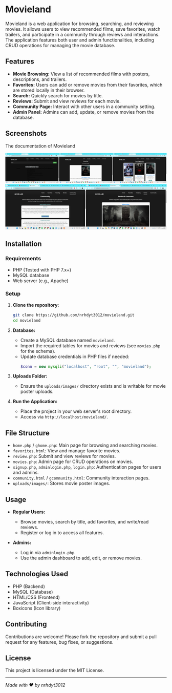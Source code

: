 # Movieland

Movieland is a web application for browsing, searching, and reviewing movies. It allows users to view recommended films, save favorites, watch trailers, and participate in a community through reviews and interactions. The application features both user and admin functionalities, including CRUD operations for managing the movie database.

## Features

- **Movie Browsing:** View a list of recommended films with posters, descriptions, and trailers.
- **Favorites:** Users can add or remove movies from their favorites, which are stored locally in their browser.
- **Search:** Quickly search for movies by title.
- **Reviews:** Submit and view reviews for each movie.
- **Community Page:** Interact with other users in a community setting.
- **Admin Panel:** Admins can add, update, or remove movies from the database.

## Screenshots
The documentation of Movieland

![View 1](https://github.com/nrhdyt3012/movieland/blob/main/Screenshot%20374_Screenshot%20375_Screenshot%20376.jpeg)
![View 2](https://github.com/nrhdyt3012/movieland/blob/main/Screenshot%20378_Screenshot%20377.jpeg)

## Installation

### Requirements

- PHP (Tested with PHP 7.x+)
- MySQL database
- Web server (e.g., Apache)

### Setup

1. **Clone the repository:**
   ```bash
   git clone https://github.com/nrhdyt3012/movieland.git
   cd movieland
   ```
2. **Database:**
   - Create a MySQL database named `movieland`.
   - Import the required tables for movies and reviews (see `movies.php` for the schema).
   - Update database credentials in PHP files if needed:
     ```php
     $conn = new mysqli("localhost", "root", "", "movieland");
     ```

3. **Uploads Folder:**
   - Ensure the `uploads/images/` directory exists and is writable for movie poster uploads.

4. **Run the Application:**
   - Place the project in your web server's root directory.
   - Access via `http://localhost/movieland/`.

## File Structure

- `home.php` / `ghome.php`: Main page for browsing and searching movies.
- `favorites.html`: View and manage favorite movies.
- `review.php`: Submit and view reviews for movies.
- `movies.php`: Admin page for CRUD operations on movies.
- `signup.php`, `adminlogin.php`, `login.php`: Authentication pages for users and admins.
- `community.html` / `gcommunity.html`: Community interaction pages.
- `uploads/images/`: Stores movie poster images.

## Usage

- **Regular Users:**
  - Browse movies, search by title, add favorites, and write/read reviews.
  - Register or log in to access all features.

- **Admins:**
  - Log in via `adminlogin.php`.
  - Use the admin dashboard to add, edit, or remove movies.

## Technologies Used

- PHP (Backend)
- MySQL (Database)
- HTML/CSS (Frontend)
- JavaScript (Client-side interactivity)
- Boxicons (Icon library)

## Contributing

Contributions are welcome! Please fork the repository and submit a pull request for any features, bug fixes, or suggestions.

## License

This project is licensed under the MIT License.

---

*Made with ❤️ by nrhdyt3012*

